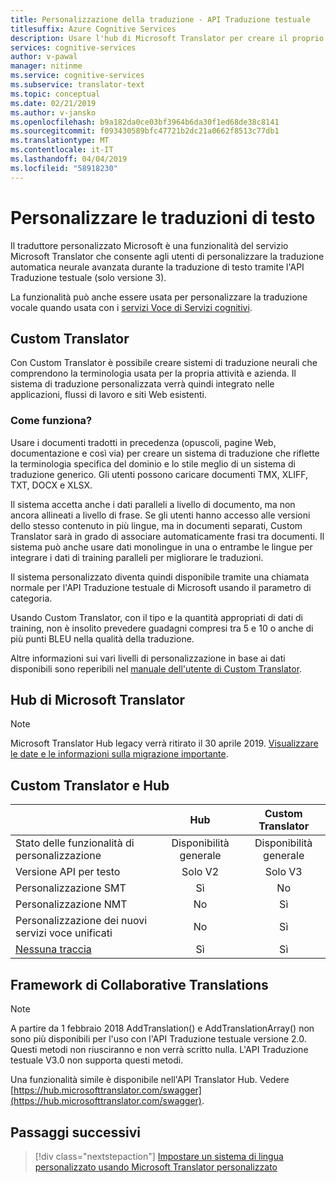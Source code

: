 ```yaml
---
title: Personalizzazione della traduzione - API Traduzione testuale
titlesuffix: Azure Cognitive Services
description: Usare l'hub di Microsoft Translator per creare il proprio sistema di traduzione automatica usando la terminologia e lo stile preferiti.
services: cognitive-services
author: v-pawal
manager: nitinme
ms.service: cognitive-services
ms.subservice: translator-text
ms.topic: conceptual
ms.date: 02/21/2019
ms.author: v-jansko
ms.openlocfilehash: b9a182da0ce03bf3964b6da30f1ed68de38c8141
ms.sourcegitcommit: f093430589bfc47721b2dc21a0662f8513c77db1
ms.translationtype: MT
ms.contentlocale: it-IT
ms.lasthandoff: 04/04/2019
ms.locfileid: "58918230"
---
```

# <a name="customize-your-text-translations"></a>Personalizzare le traduzioni di testo

Il traduttore personalizzato Microsoft è una funzionalità del servizio Microsoft Translator che consente agli utenti di personalizzare la traduzione automatica neurale avanzata durante la traduzione di testo tramite l'API Traduzione testuale (solo versione 3).

La funzionalità può anche essere usata per personalizzare la traduzione vocale quando usata con i [servizi Voce di Servizi cognitivi](https://docs.microsoft.com/azure/cognitive-services/speech-service/).

## <a name="custom-translator"></a>Custom Translator

Con Custom Translator è possibile creare sistemi di traduzione neurali che comprendono la terminologia usata per la propria attività e azienda. Il sistema di traduzione personalizzata verrà quindi integrato nelle applicazioni, flussi di lavoro e siti Web esistenti.

### <a name="how-does-it-work"></a>Come funziona?

Usare i documenti tradotti in precedenza (opuscoli, pagine Web, documentazione e così via) per creare un sistema di traduzione che riflette la terminologia specifica del dominio e lo stile meglio di un sistema di traduzione generico. Gli utenti possono caricare documenti TMX, XLIFF, TXT, DOCX e XLSX.  

Il sistema accetta anche i dati paralleli a livello di documento, ma non ancora allineati a livello di frase. Se gli utenti hanno accesso alle versioni dello stesso contenuto in più lingue, ma in documenti separati, Custom Translator sarà in grado di associare automaticamente frasi tra documenti.  Il sistema può anche usare dati monolingue in una o entrambe le lingue per integrare i dati di training paralleli per migliorare le traduzioni.

Il sistema personalizzato diventa quindi disponibile tramite una chiamata normale per l'API Traduzione testuale di Microsoft usando il parametro di categoria.

Usando Custom Translator, con il tipo e la quantità appropriati di dati di training, non è insolito prevedere guadagni compresi tra 5 e 10 o anche di più punti BLEU nella qualità della traduzione.

Altre informazioni sui vari livelli di personalizzazione in base ai dati disponibili sono reperibili nel [manuale dell'utente di Custom Translator](https://aka.ms/CustomTranslatorDocs).


## <a name="microsoft-translator-hub"></a>Hub di Microsoft Translator

> [!NOTE]
> Microsoft Translator Hub legacy verrà ritirato il 30 aprile 2019. [Visualizzare le date e le informazioni sulla migrazione importante](https://www.microsoft.com/translator/business/hub/).  

## <a name="custom-translator-versus-hub"></a>Custom Translator e Hub

|   | **Hub** | **Custom Translator**|
|:-----|:----:|:----:|
|Stato delle funzionalità di personalizzazione   | Disponibilità generale  | Disponibilità generale |
| Versione API per testo  | Solo V2   | Solo V3 |
| Personalizzazione SMT | Sì   | No  |
| Personalizzazione NMT | No     | Sì |
| Personalizzazione dei nuovi servizi voce unificati | No     | Sì |
| [Nessuna traccia](https://www.aka.ms/notrace) | Sì  | Sì |

## <a name="collaborative-translations-framework"></a>Framework di Collaborative Translations

> [!NOTE]
> A partire da 1 febbraio 2018 AddTranslation() e AddTranslationArray() non sono più disponibili per l'uso con l'API Traduzione testuale versione 2.0. Questi metodi non riusciranno e non verrà scritto nulla. L'API Traduzione testuale V3.0 non supporta questi metodi.
> 
> Una funzionalità simile è disponibile nell'API Translator Hub. Vedere [https://hub.microsofttranslator.com/swagger](https://hub.microsofttranslator.com/swagger).

## <a name="next-steps"></a>Passaggi successivi

> [!div class="nextstepaction"]
> [Impostare un sistema di lingua personalizzato usando Microsoft Translator personalizzato](https://aka.ms/CustomTranslatorDocs)
